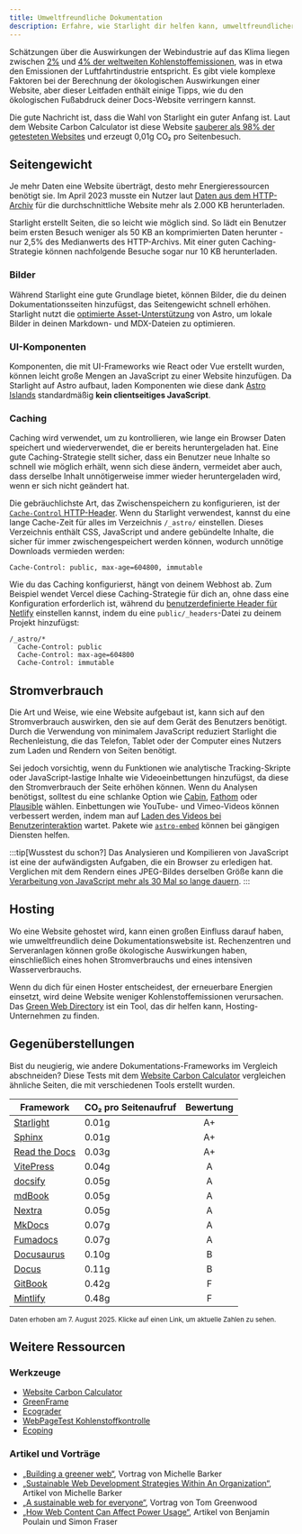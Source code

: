 ```yaml
---
title: Umweltfreundliche Dokumentation
description: Erfahre, wie Starlight dir helfen kann, umweltfreundlichere Dokumentationen zu erstellen und deinen ökologischen Fußabdruck zu verringern.
---
```


Schätzungen über die Auswirkungen der Webindustrie auf das Klima liegen zwischen [2%][sf] und [4% der weltweiten Kohlenstoff&shy;emissionen][bbc], was in etwa den Emissionen der Luftfahrtindustrie entspricht.
Es gibt viele komplexe Faktoren bei der Berechnung der ökologischen Auswirkungen einer Website, aber dieser Leitfaden enthält einige Tipps, wie du den ökologischen Fußabdruck deiner Docs-Website verringern kannst.

Die gute Nachricht ist, dass die Wahl von Starlight ein guter Anfang ist.
Laut dem Website Carbon Calculator ist diese Website [sauberer als 98% der getesteten Websites][sl-carbon] und erzeugt 0,01g CO₂ pro Seitenbesuch.

## Seitengewicht

Je mehr Daten eine Website überträgt, desto mehr Energieressourcen benötigt sie.
Im April 2023 musste ein Nutzer laut [Daten aus dem HTTP-Archiv][http] für die durchschnittliche Website mehr als 2.000 KB herunterladen.

Starlight erstellt Seiten, die so leicht wie möglich sind.
So lädt ein Benutzer beim ersten Besuch weniger als 50 KB an komprimierten Daten herunter - nur 2,5% des Medianwerts des HTTP-Archivs.
Mit einer guten Caching-Strategie können nachfolgende Besuche sogar nur 10 KB herunterladen.

### Bilder

Während Starlight eine gute Grundlage bietet, können Bilder, die du deinen Dokumentationsseiten hinzufügst, das Seitengewicht schnell erhöhen.
Starlight nutzt die [optimierte Asset-Unterstützung][Assets] von Astro, um lokale Bilder in deinen Markdown- und MDX-Dateien zu optimieren.

### UI-Komponenten

Komponenten, die mit UI-Frameworks wie React oder Vue erstellt wurden, können leicht große Mengen an JavaScript zu einer Website hinzufügen.
Da Starlight auf Astro aufbaut, laden Komponenten wie diese dank [Astro Islands][islands] standardmäßig **kein clientseitiges JavaScript**.

### Caching

Caching wird verwendet, um zu kontrollieren, wie lange ein Browser Daten speichert und wiederverwendet, die er bereits heruntergeladen hat.
Eine gute Caching-Strategie stellt sicher, dass ein Benutzer neue Inhalte so schnell wie möglich erhält, wenn sich diese ändern, vermeidet aber auch, dass derselbe Inhalt unnötigerweise immer wieder heruntergeladen wird, wenn er sich nicht geändert hat.

Die gebräuchlichste Art, das Zwischenspeichern zu konfigurieren, ist der [`Cache-Control` HTTP-Header][cache].
Wenn du Starlight verwendest, kannst du eine lange Cache-Zeit für alles im Verzeichnis `/_astro/` einstellen.
Dieses Verzeichnis enthält CSS, JavaScript und andere gebündelte Inhalte, die sicher für immer zwischengespeichert werden können, wodurch unnötige Downloads vermieden werden:

```
Cache-Control: public, max-age=604800, immutable
```

Wie du das Caching konfigurierst, hängt von deinem Webhost ab. Zum Beispiel wendet Vercel diese Caching-Strategie für dich an, ohne dass eine Konfiguration erforderlich ist, während du [benutzerdefinierte Header für Netlify][ntl-headers] einstellen kannst, indem du eine `public/_headers`-Datei zu deinem Projekt hinzufügst:

```
/_astro/*
  Cache-Control: public
  Cache-Control: max-age=604800
  Cache-Control: immutable
```

[cache]: https://csswizardry.com/2019/03/cache-control-for-civilians/
[ntl-headers]: https://docs.netlify.com/routing/headers/

## Stromverbrauch

Die Art und Weise, wie eine Website aufgebaut ist, kann sich auf den Stromverbrauch auswirken, den sie auf dem Gerät des Benutzers benötigt.
Durch die Verwendung von minimalem JavaScript reduziert Starlight die Rechenleistung, die das Telefon, Tablet oder der Computer eines Nutzers zum Laden und Rendern von Seiten benötigt.

Sei jedoch vorsichtig, wenn du Funktionen wie analytische Tracking-Skripte oder JavaScript-lastige Inhalte wie Videoeinbettungen hinzufügst, da diese den Stromverbrauch der Seite erhöhen können.
Wenn du Analysen benötigst, solltest du eine schlanke Option wie [Cabin][cabin], [Fathom][fathom] oder [Plausible][plausible] wählen.
Einbettungen wie YouTube- und Vimeo-Videos können verbessert werden, indem man auf [Laden des Videos bei Benutzerinteraktion][lazy-video] wartet.
Pakete wie [`astro-embed`][embed] können bei gängigen Diensten helfen.

:::tip[Wusstest du schon?]
Das Analysieren und Kompilieren von JavaScript ist eine der aufwändigsten Aufgaben, die ein Browser zu erledigen hat.
Verglichen mit dem Rendern eines JPEG-Bildes derselben Größe kann die [Verarbeitung von JavaScript mehr als 30 Mal so lange dauern][cost-of-js].
:::

[cabin]: https://withcabin.com/
[fathom]: https://usefathom.com/
[plausible]: https://plausible.io/
[lazy-video]: https://web.dev/iframe-lazy-loading/
[embed]: https://www.npmjs.com/package/astro-embed
[cost-of-js]: https://medium.com/dev-channel/the-cost-of-javascript-84009f51e99e

## Hosting

Wo eine Website gehostet wird, kann einen großen Einfluss darauf haben, wie umweltfreundlich deine Dokumentationswebsite ist.
Rechenzentren und Serveranlagen können große ökologische Auswirkungen haben, einschließlich eines hohen Stromverbrauchs und eines intensiven Wasserverbrauchs.

Wenn du dich für einen Hoster entscheidest, der erneuerbare Energien einsetzt, wird deine Website weniger Kohlenstoff&shy;emissionen verursachen. Das [Green Web Directory][gwb] ist ein Tool, das dir helfen kann, Hosting-Unternehmen zu finden.

[gwb]: https://www.thegreenwebfoundation.org/directory/

## Gegenüberstellungen

Bist du neugierig, wie andere Dokumentations-Frameworks im Vergleich abschneiden?
Diese Tests mit dem [Website Carbon Calculator][wcc] vergleichen ähnliche Seiten, die mit verschiedenen Tools erstellt wurden.

| Framework                   | CO₂ pro Seitenaufruf | Bewertung |
| --------------------------- | -------------------- | :-------: |
| [Starlight][sl-carbon]      | 0.01g                |    A+     |
| [Sphinx][sx-carbon]         | 0.01g                |    A+     |
| [Read the Docs][rtd-carbon] | 0.03g                |    A+     |
| [VitePress][vp-carbon]      | 0.04g                |     A     |
| [docsify][dy-carbon]        | 0.05g                |     A     |
| [mdBook][md-carbon]         | 0.05g                |     A     |
| [Nextra][nx-carbon]         | 0.05g                |     A     |
| [MkDocs][mk-carbon]         | 0.07g                |     A     |
| [Fumadocs][fs-carbon]       | 0.07g                |     A     |
| [Docusaurus][ds-carbon]     | 0.10g                |     B     |
| [Docus][dc-carbon]          | 0.11g                |     B     |
| [GitBook][gb-carbon]        | 0.42g                |     F     |
| [Mintlify][mt-carbon]       | 0.48g                |     F     |

<small>Daten erhoben am 7. August 2025. Klicke auf einen Link, um aktuelle Zahlen zu sehen.</small>

[sl-carbon]: https://www.websitecarbon.com/website/starlight-astro-build-getting-started/
[vp-carbon]: https://www.websitecarbon.com/website/vitepress-dev-guide-what-is-vitepress/
[dc-carbon]: https://www.websitecarbon.com/website/docus-dev-en-getting-started-project-structure/
[sx-carbon]: https://www.websitecarbon.com/website/sphinx-doc-org-en-master-usage-quickstart-html/
[mk-carbon]: https://www.websitecarbon.com/website/mkdocs-org-getting-started/
[md-carbon]: https://www.websitecarbon.com/website/rust-lang-github-io-mdbook/
[nx-carbon]: https://www.websitecarbon.com/website/nextra-site-docs-docs-theme-start/
[fs-carbon]: https://www.websitecarbon.com/website/fumadocs-dev-docs-ui/
[dy-carbon]: https://www.websitecarbon.com/website/docsify-js-org/
[ds-carbon]: https://www.websitecarbon.com/website/docusaurus-io-docs/
[rtd-carbon]: https://www.websitecarbon.com/website/docs-readthedocs-io-en-stable-index-html/
[gb-carbon]: https://www.websitecarbon.com/website/gitbook-com-docs/
[mt-carbon]: https://www.websitecarbon.com/website/mintlify-com-docs-quickstart/

## Weitere Ressourcen

### Werkzeuge

- [Website Carbon Calculator][wcc]
- [GreenFrame](https://greenframe.io/)
- [Ecograder](https://ecograder.com/)
- [WebPageTest Kohlenstoff&shy;kontrolle](https://www.webpagetest.org/carbon-control/)
- [Ecoping](https://ecoping.earth/)

### Artikel und Vorträge

- [„Building a greener web“](https://youtu.be/EfPoOt7T5lg), Vortrag von Michelle Barker
- [„Sustainable Web Development Strategies Within An Organization“](https://www.smashingmagazine.com/2022/10/sustainable-web-development-strategies-organization/), Artikel von Michelle Barker
- [„A sustainable web for everyone“](https://2021.stateofthebrowser.com/speakers/tom-greenwood/), Vortrag von Tom Greenwood
- [„How Web Content Can Affect Power Usage“](https://webkit.org/blog/8970/how-web-content-can-affect-power-usage/), Artikel von Benjamin Poulain und Simon Fraser

[sf]: https://www.sciencefocus.com/science/what-is-the-carbon-footprint-of-the-internet/
[bbc]: https://www.bbc.com/future/article/20200305-why-your-internet-habits-are-not-as-clean-as-you-think
[http]: https://httparchive.org/reports/state-of-the-web
[assets]: https://docs.astro.build/de/guides/images/
[islands]: https://docs.astro.build/de/concepts/islands/
[wcc]: https://www.websitecarbon.com/
